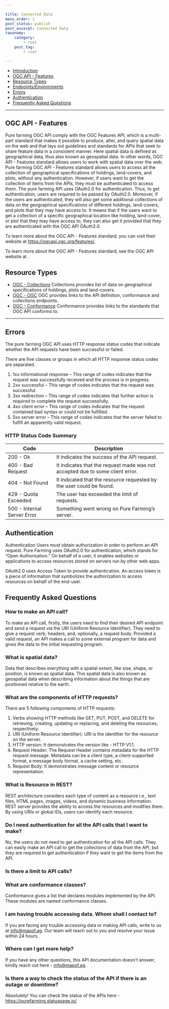 ```yaml
---

title: Connected Data
menu_order: 1
post_status: publish
post_excerpt: Connected Data
taxonomy:
    category:
        - root
    post_tag:
        - root

---
```


- [Introduction](#introduction)
- [OGC API - Features](#ogc-api-features)
- [Resource Types](#resource-types)
- [Endpoints/Environments](#endpoints-environments)
- [Errors](#errors)
- [Authentication](#authentication)
- [Frequently Asked Questions](#frequently-asked-questions)
---

## OGC API - Features

Pure farming OGC API comply with the OGC Features API, which is a multi-part standard that makes it possible to produce, alter, and query spatial data on the web and that lays out guidelines and standards for APIs that seek to share feature data in a consistent manner. Here spatial data is defined as geographical data, thus also known as geospatial data. In other words, OGC API - Features standard allows users to work with spatial data over the web.
 Pure farming OGC API - Features standard allows users to access all the collection of geographical specifications of holdings, land-covers, and plots, without any authentication. However, if users want to get the collection of items from the APIs, they must be authenticated to access them.
The pure farming API uses OAuth2.0 for authentication. Thus, to get authentication, users are required to be passed by OAuth2.0.
Moreover, if the users are authenticated, they will also get some additional collections of data on the geographical specifications of different holdings, land-covers, and plots that they may have access to. It means that if the users want to get a collection of a specific geographical location like holding, land-cover, or plot that they may have access to, they can also get it provided that they are authenticated with the OGC API OAuth2.0.

To learn more about the OGC API - Features standard, you can visit their website at https://ogcapi.ogc.org/features/.

To learn more about the OGC API - Features standard, see the OGC API website at .

## Resource Types
- [OGC - Collections](resource-types/OGC/Collections.md)
Collections provides list of data on geographical specifications of holdings, plots and land-covers.
- [OGC - OGC](/resource-types/OGC/OGC.md)
OGC provides links to the API definition, conformance and collections endpoints. 
- [OGC - Conformance](/resource-types/OGC/Conromance.md)
Conformance provides links to the standards that OGC API conforms to. 

---

## Errors
The pure farming OGC API uses HTTP response status codes that indicate whether the API requests have been successful or failed.

There are five classes or groups in which all HTTP response status codes are separated. 

1. 1xx informational response – This range of codes indicates that the request was successfully received and the process is in progress.
2. 2xx successful – This range of codes indicates that the request was successful. 
3. 3xx redirection –  This range of codes indicates that further action is required to complete the request successfully. 
4. 4xx client error – This range of codes indicates that the request contained bad syntax or could not be fulfilled.
5. 5xx server error – This range of codes indicates that the server failed to fulfill an apparently valid request.

### HTTP Status Code Summary

| Code | Description |
| ---- | ----------- |
| 200 - Ok | It indicates the success of the API request. |
| 400 - Bad Request | It indicates that the request made was not accepted due to some client error. |
| 404 - Not Found | It indicated that the resource requested by the user could be found. |
| 429 - Quota Exceeded | The user has exceeded the limit of requests. |
| 500 - Internal Server Error | Something went wrong on Pure Farming’s server. |

## Authentication

Authentication
Users must obtain authorization in order to perform an API request. Pure Farming uses OAuth2.0 for authentication, which stands for “Open Authorisation.” On behalf of a user, it enables websites or applications to access resources stored on servers run by other web apps.  

OAuth2.0 uses Access Token to provide authentication. An access token is a piece of information that symbolizes the authorization to access resources on behalf of the end-user.

## Frequently Asked Questions

### How to make an API call?

To make an API call, firstly, the users need to find their desired API endpoint and send a request via the URI (Uniform Resource Identifier). They need to give a request verb, headers, and, optionally, a request body. Provided a valid request, an API makes a call to some external program for data and gives the data to the initial requesting program.

### What is spatial data?

Data that describes everything with a spatial extent, like size, shape, or position, is known as spatial data. This spatial data is also known as geospatial data when describing information about the things that are positioned relative to the earth. 

### What are the components of HTTP requests?

There are 5 following components of HTTP requests:

1. Verbs showing HTTP methods like GET, PUT, POST, and DELETE for retrieving, creating, updating or replacing, and deleting the resources, respectively. 
2. URI (Uniform Resource Identifier): URI is the identifier for the resource on the server.
3. HTTP version: It demonstrates the version like - HTTP V1.1.
4. Request Header: The Request Header contains metadata for the HTTP request message. Metadata can be a client type, a client-supported format, a message body format, a cache setting, etc.
5. Request Body: It demonstrates message content or resource representation.

### What is Resource in REST?

REST architecture considers each type of content as a resource i.e., text files, HTML pages, images, videos, and dynamic business information. REST server provides the ability to access the resources and modifies them. By using URIs or global IDs, users can identify each resource.

### Do I need authentication for all the API calls that I want to make?

No, the users do not need to get authentication for all the API calls. They can easily make an API call to get the collections of daṭa from the API, but they are required to get authentication if they want to get the items from the API.

### Is there a limit to API calls?

### What are conformance classes? 

Conformance gives a list that declares modules implemented by the API. These modules are named conformance classes. 

### I am having trouble accessing data. Whom shall I contact to?

If you are facing any trouble accessing data or making API calls, write to us at info@mapof.ag. Our team will reach out to you and resolve your issue within 24 hours.

### Where can I get more help?

If you have any other questions, this API documentation doesn't answer, kindly reach out here - info@mapof.ag.

### Is there a way to check the status of the API if there is an outage or downtime?

Absolutely! You can check the status of the APIs here - https://purefarming.statuspage.io/